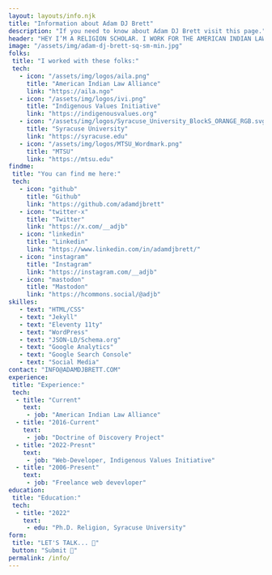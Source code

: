 ```yaml
---
layout: layouts/info.njk
title: "Information about Adam DJ Brett"
description: "If you need to know about Adam DJ Brett visit this page."
header: "HEY I’M A RELIGION SCHOLAR. I WORK FOR THE AMERICAN INDIAN LAW ALLIANCE AND ALSO ON INDIGENOUS VALUES INITIATIVE THE DOCTRINE OF DISCOVERY PROJECT. WHEN I'M NOT TEACHING OR CODING I'M PLAYING DUNGEONS & DRAGONS OR WATCHING LACROSSE."
image: "/assets/img/adam-dj-brett-sq-sm-min.jpg"
folks: 
 title: "I worked with these folks:"
 tech: 
   - icon: "/assets/img/logos/aila.png"
     title: "American Indian Law Alliance"
     link: "https://aila.ngo"
   - icon: "/assets/img/logos/ivi.png"
     title: "Indigenous Values Initiative"
     link: "https://indigenousvalues.org"
   - icon: "/assets/img/logos/Syracuse_University_BlockS_ORANGE_RGB.svg"
     title: "Syracuse University"
     link: "https://syracuse.edu"
   - icon: "/assets/img/logos/MTSU_Wordmark.png"
     title: "MTSU"
     link: "https://mtsu.edu"
findme: 
 title: "You can find me here:"
 tech: 
   - icon: "github"
     title: "Github"
     link: "https://github.com/adamdjbrett"
   - icon: "twitter-x"
     title: "Twitter"
     link: "https://x.com/__adjb"
   - icon: "linkedin"
     title: "Linkedin"
     link: "https://www.linkedin.com/in/adamdjbrett/"
   - icon: "instagram"
     title: "Instagram"
     link: "https://instagram.com/__adjb"
   - icon: "mastodon"
     title: "Mastodon"
     link: "https://hcommons.social/@adjb"
skilles: 
   - text: "HTML/CSS"
   - text: "Jekyll"
   - text: "Eleventy 11ty"
   - text: "WordPress"
   - text: "JSON-LD/Schema.org"
   - text: "Google Analytics"
   - text: "Google Search Console"
   - text: "Social Media"
contact: "INFO@ADAMDJBRETT.COM"
experience:
 title: "Experience:"
 tech: 
  - title: "Current"
    text: 
     - job: "American Indian Law Alliance" 
  - title: "2016-Current"
    text: 
     - job: "Doctrine of Discovery Project" 
  - title: "2022-Presnt"
    text: 
     - job: "Web-Developer, Indigenous Values Initiative" 
  - title: "2006-Present"
    text: 
     - job: "Freelance web devevloper"
education:
 title: "Education:"
 tech: 
  - title: "2022"
    text: 
     - edu: "Ph.D. Religion, Syracuse University"
form: 
 title: "LET'S TALK... 💬"
 button: "Submit 🚀"
permalink: /info/
---
```

